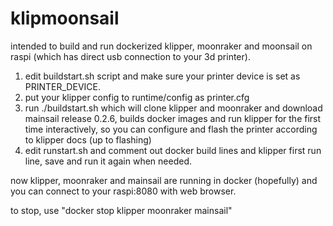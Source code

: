 # klipmoonsail

intended to build and run dockerized klipper, moonraker and moonsail on raspi (which has direct usb connection to your 3d printer).

1) edit buildstart.sh script and make sure your printer device is set as PRINTER_DEVICE. 
2) put your klipper config to runtime/config as printer.cfg
3) run ./buildstart.sh which will clone klipper and moonraker and download mainsail release 0.2.6, builds docker images and run klipper for the first time interactively, so you can configure and flash the printer according to klipper docs (up to flashing)
4) edit runstart.sh and comment out docker build lines and klipper first run line, save and run it again when needed.

now klipper, moonraker and mainsail are running in docker (hopefully) and you can connect to your raspi:8080 with web browser.

to stop, use "docker stop klipper moonraker mainsail"
